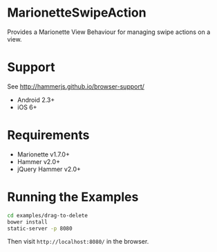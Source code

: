 # MarionetteSwipeAction
Provides a Marionette View Behaviour for managing swipe actions on a view.

# Support

See http://hammerjs.github.io/browser-support/

 - Android 2.3+
 - iOS 6+
 
# Requirements

 - Marionette v1.7.0+
 - Hammer v2.0+
 - jQuery Hammer v2.0+

# Running the Examples

```bash
cd examples/drag-to-delete
bower install
static-server -p 8080
```

Then visit `http://localhost:8080/` in the browser.
